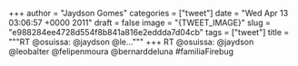 
+++
author = "Jaydson Gomes"
categories = ["tweet"]
date = "Wed Apr 13 03:06:57 +0000 2011"
draft = false
image = "{TWEET_IMAGE}"
slug = "e988284ee4728d554f8b841a816e2eddda7d04cb"
tags = ["tweet"]
title = """RT @osuissa: @jaydson @le..."""
+++
RT @osuissa: @jaydson @leobalter @felipenmoura @bernarddeluna #familiaFirebug
